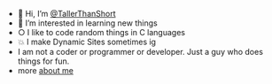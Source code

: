 - 👋 Hi, I’m [@TallerThanShort](https://github.com/TallerThanShort)
- 👀 I’m interested in learning new things
- ○ I like to code random things in C languages
- 💥 I make Dynamic Sites sometimes ig
- I am not a coder or programmer or developer. Just a guy who does things for fun.
- more [about me](https://TallerThanShort.github.io/about-me)
